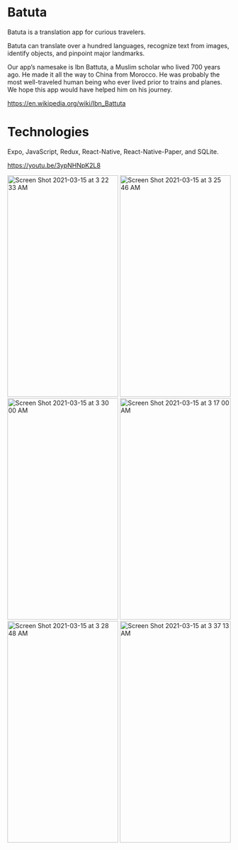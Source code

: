 # Batuta

Batuta is a translation app for curious travelers.

Batuta can translate over a hundred languages, recognize text from images, identify objects, and pinpoint major landmarks.

Our app’s namesake is Ibn Battuta, a Muslim scholar who lived 700 years ago. He made it all the way to China from Morocco. He was probably the most well-traveled human being who ever lived prior to trains and planes. We hope this app would have helped him on his journey. 

https://en.wikipedia.org/wiki/Ibn_Battuta

# Technologies
Expo, JavaScript, Redux, React-Native, React-Native-Paper, and SQLite.

https://youtu.be/3ypNHNpK2L8

<span>
<img width="250" height="500" alt="Screen Shot 2021-03-15 at 3 22 33 AM" src="https://user-images.githubusercontent.com/61565989/111117347-c9331700-853d-11eb-86e3-aba53d375c41.png">
  
<img width="250" height="500" alt="Screen Shot 2021-03-15 at 3 25 46 AM" src="https://user-images.githubusercontent.com/61565989/111117665-33e45280-853e-11eb-8542-ec2e9a03cd0e.png">

<img width="250" height="500" alt="Screen Shot 2021-03-15 at 3 30 00 AM" src="https://user-images.githubusercontent.com/61565989/111118467-35624a80-853f-11eb-9c95-a85ccaa2bb15.png">

<img width="250" height="500" alt="Screen Shot 2021-03-15 at 3 17 00 AM" src="https://user-images.githubusercontent.com/61565989/111116873-064ad980-853d-11eb-841a-f29ac74e3bcb.png">

<img width="250" height="500" alt="Screen Shot 2021-03-15 at 3 28 48 AM" src="https://user-images.githubusercontent.com/61565989/111118411-24193e00-853f-11eb-8e59-e73f7dcee32c.png">

<img width="250" height="500" alt="Screen Shot 2021-03-15 at 3 37 13 AM" src="https://user-images.githubusercontent.com/61565989/111118919-cfc28e00-853f-11eb-94a9-14d4083f9212.png">
<span>
